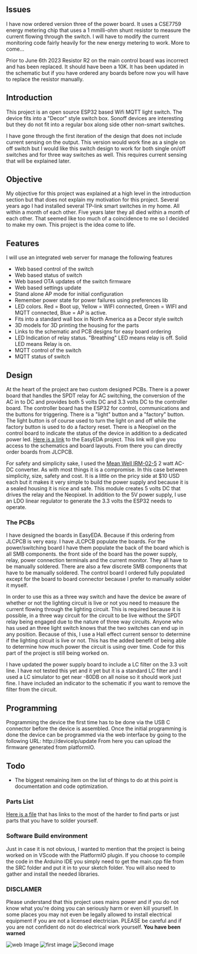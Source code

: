 ## Issues
I have now ordered version three of the power board. It uses a CSE7759 energy metering chip that uses a 1 mmilli-ohm shunt resistor to measure the current flowing through the switch. I will have to modify the current monitoring code fairly heavily for the new energy metering to work. More to come... 

Prior to June 6th 2023 Resistor R2 on the main control board was incorrect and has been replaced. It should have been a 10K. It has been updated in the schematic but if you have ordered any boards before now you will have to replace the resistor manually. 

## Introduction
This project is an open source ESP32 based Wifi MQTT light switch. The device fits into a "Decor" style switch box. Sonoff devices are interesting but they do not fit into a regular box along side other non-smart switches.

I have gone through the first iteration of the design that does not include current sensing on the output. This version would work fine as a single on off switch but I would like this switch design to work for both single on/off switches and for three way switches as well. This requires current sensing that will be explained later.

## Objective
My objective for this project was explained at a high level in the introduction section but that does not explain my motivation for this project. Several years ago I had installed several TP-link smart switches in my home. All within a month of each other. Five years later they all died within a month of each other. That seemed like too much of a coincidence to me so I decided to make my own. This project is the idea come to life.

## Features
I will use an integrated web server for manage the following features
 * Web based control of the switch
 * Web based status of switch
 * Web based OTA updates of the switch firmware
 * Web based settings update
 * Stand alone AP mode for initial configuration
 * Remember power state for power failures using preferences lib
 * LED colors. Red = Boot up, Yellow = WIFI connected, Green = WIFI and MQTT connected, Blue = AP is active.
 * Fits into a standard wall box in North America as a Decor style switch
 * 3D models for 3D printing the housing for the parts
 * Links to the schematic and PCB designs for easy board ordering
 * LED Indication of relay status. "Breathing" LED means relay is off. Solid LED means Relay is on.
 * MQTT control of the switch
 * MQTT status of switch

## Design
At the heart of the project are two custom designed PCBs. There is a power board that handles the SPDT relay for AC switching, the conversion of the AC in to DC and provides both 5 volts DC and 3.3 volts DC to the controller board. The controller board has the ESP32 for control, communications and the buttons for triggering. There is a "light" button and a "factory" button. The light button is of course used to turn the light on and off while the factory button is used to do a factory reset. There is a Neopixel on the control board to indicate the status of the device in addition to a dedicated power led. [Here is a link](https://oshwlab.com/bhboyle/esp32-light-switch) to the EasyEDA project. This link will give you access to the schematics and board layouts. From there you can directly order boards from JLCPCB.

For safety and simplicity sake, I used the [Mean Well IRM-02-5](https://www.digikey.ca/en/products/detail/mean-well-usa-inc/IRM-02-5/7704628?s=N4IgTCBcDaIIwA4BsSC0BmADJgnKgcgCIgC6AvkA) 2 watt AC-DC converter. As with most things it is a compromise. In this case between simplicity, size, safety and cost. It is a little on the pricy side at $10 USD each but it makes it very simple to build the power supply and because it is a sealed housing it is nice and safe. This module creates 5 volts DC that drives the relay and the Neopixel. In addition to the 5V power supply, I use an LDO linear regulator to generate the 3.3 volts the ESP32 needs to operate.

### The PCBs
I have designed the boards in EasyEDA. Because if this ordering from JLCPCB is very easy. I have JLCPCB populate the boards. For the power/switching board I have them populate the back of the board which is all SMB components. the front side of the board has the power supply, relay, power connection terminals and the current monitor. They all have to be manually soldered. There are also a few discrete SMB components that have to be manually soldered. The control board I ordered fully populated except for the board to board connector because I prefer to manually solder it myself. 

In order to use this as a three way switch and have the device be aware of whether or not the lighting circuit is live or not you need to measure the current flowing through the lighting circuit. This is required because it is possible, in a three way circuit for the circuit to be live without the SPDT relay being engaged due to the nature of three way circuits. Anyone who has used an three light switch knows that the two switches can end up in any position. Because of this, I use a Hall effect current sensor to determine if the lighting circuit is live or not. This has the added benefit of being able to determine how much power the circuit is using over time. Code for this part of the project is still being worked on.

I have updated the power supply board to include a LC filter on the 3.3 volt line. I have not tested this yet and it yet but it is a standard LC filter and I used a LC simulator to get near -80DB on all noise so it should work just fine. I have included an indicator to the schematic if you want to remove the filter from the circuit.

## Programming
Programming the device the first time has to be done via the USB C connector before the device is assembled. Once the initial programming is done the device can be programmed via the web interface by going to the following URL: http://deviceIp/update From here you can upload the firmware generated from platformIO.

## Todo
* The biggest remaining item on the list of things to do at this point is documentation and code optimization. 

### Parts List
[Here is a file](https://docs.google.com/spreadsheets/d/1vnkWm73apcbOtNqYmAgQMh_5zk3PtoovNklXcG1IaSc/edit?usp=sharing) that has links to the most of the harder to find parts or just parts that you have to solder yourself. 

### Software Build environment
Just in case it is not obvious, I wanted to mention that the project is being worked on in VScode with the PlatformIO plugin. If you choose to compile the code in the Arduino IDE you simply need to get the main.cpp file from the SRC folder and put it in to your sketch folder. You will also need to gather and install the needed libraries.

### DISCLAMER
Please understand that this project uses mains power and if you do not know what you're doing you can seriously harm or even kill yourself. In some places you may not even be legally allowed to install electrical equipment if you are not a licensed electrician. PLEASE be careful and if you are not confident do not do electrical work yourself. **You have been warned**

![web Image](Images/Web_Interface.jpg) ![first image](Images/ESP32_Light_Switch.jpg) ![Second image](Images/PXL_20230427_213526602.jpg)
